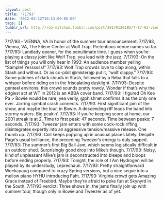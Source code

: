 ```yaml
---
layout: post
title: '71793'
date: '2012-03-12T10:13:00-05:00'
tags: []
tumblr_url: http://rob-mitchum.tumblr.com/post/19179120185/7-17-93-vienna-va-in-honor-of-the-summer-tour
---
```


7/17/93 - VIENNA, VA
In honor of the summer tour announcement: 7/17/93, Vienna, VA, The Filene Center at Wolf Trap. Pretentious venue names so far.
7/17/93: Landlady opener, for the penultimate time. I guess when you’re playing a classy joint like Wolf Trap, you lead with the jazz.
7/17/93: On the list of things you will only hear in 1993: An audience member yelling “Sample! Yessssss!”
7/17/93: Wolf Trap crowds love to clap along, within Stash and without. Or as co-pilot @misterajp put it, “wolf clappy.”
7/17/93: Some patches of dark clouds in Stash, followed by a Reba that falls to a whisper before riding on in the friscalating dusklight.
7/17/93: Despite genteel environs, this crowd sounds pretty rowdy. Wonder if that’s why the edgiest act at WT in 2012 is an ABBA cover band.
7/17/93: I figured Oh Kee Pa > Bowie would be rare; yea verily, @phishnet confirms it as the only one ever. Jarring cymbal crash connects.
7/17/93: First significant jam of the show, and maybe the tour, in Bowie. A descending riff leads the band into stormy waters. Big peakin’.
7/17/93: If you’re keeping score at home, our 2001 streak is at 2. Time to first peak: 47 seconds. Time between peaks: 7 seconds.
7/17/93: Tweezer jam enters with some cock-rock riffing, disintegrates expertly into an aggressive tension/massive release. One thumb up.
7/17/93: Coil keeps popping up in unusual places lately. Despite Page’s usual brilliance, the preceding Tweezer’s energy is duly sapped.
7/17/93: The summer’s first Big Ball Jam, which seems logistically difficult in an outdoor shed. Surprisingly good drop into Mike’s though.
7/17/93: Noisy, kind of unpleasant Mike’s jam is deconstructed into bleeps and bloops before ending properly.
7/17/93: Tonight, the role of I Am Hydrogen will be played by its understudy, Leprechaun.
7/17/93: Pretty straightforward Weekapaug compared to crazy Spring versions, but a nice segue into a mellow piano HYHU introducing Faht.
7/17/93: Virginia crowd gets Amazing Grace instead of Freebird. Maybe they’re afraid to poke fun at Skynyrd in the South.
7/17/93 verdict: Three shows in, the jams finally join up with summer tour, though only in Bowie and Tweezer as of yet.
